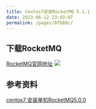 ```yaml
---
title: Centos7安装RocketMQ 5.1.1
date: 2023-06-12 23:43:07
permalink: /pages/0fb88c/
---
```


## 下载RocketMQ
<a target="_blank" href="https://github.com/apache/rocketmq/releases/tag/rocketmq-all-5.1.1">RocketMQ官网地址</a>
<img src="/img/2/img.png"/>

## 参考资料
[centos7 安装单机RocketMQ5.0.0](https://kcloud.blog.csdn.net/article/details/128347059)